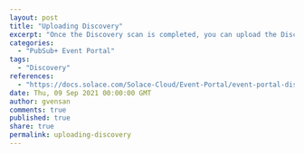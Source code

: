 ```yaml
---
layout: post
title: "Uploading Discovery"
excerpt: "Once the Discovery scan is completed, you can upload the Discovery file to the PubSub+ Cloud directly through the Offlline Discovery Agent to recreate artifacts in the file."
categories:
  - "PubSub+ Event Portal"
tags:
  - "Discovery"
references:
  - "https://docs.solace.com/Solace-Cloud/Event-Portal/event-portal-discovery.htm#Adding"
date: Thu, 09 Sep 2021 00:00:00 GMT
author: gvensan
comments: true
published: true
share: true
permalink: uploading-discovery
---
```

